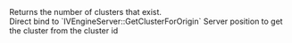 <function name="GetClusterForOrigin" parent="pvs" type="libraryfunc">
	<description>
		Returns the number of clusters that exist.<br>
		Direct bind to `IVEngineServer::GetClusterForOrigin`
	</description>
	<realm>Server</realm>
	<args>
		<arg name="pos" type="Vector">position to get the cluster from</arg>
	</args>
	<rets>
		<ret name="cluster" type="number">the cluster id</ret>
	</rets>
</function>